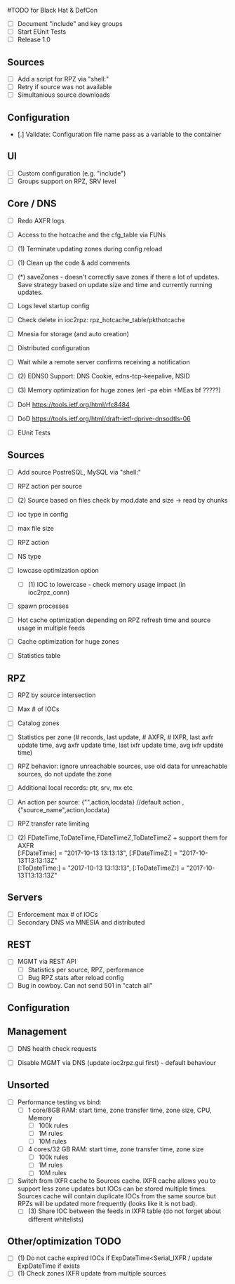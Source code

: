 #TODO for Black Hat & DefCon
- [ ] Document "include" and key groups
- [ ] Start EUnit Tests
- [ ] Release 1.0
## Sources
- [ ] Add a script for RPZ via "shell:"
- [ ] Retry if source was not available
- [ ] Simultanious source downloads
## Configuration
- [.] Validate: Configuration file name pass as a variable to the container
## UI
- [ ] Custom configuration (e.g. "include")
- [ ] Groups support on RPZ, SRV level

## Core / DNS
- [ ] Redo AXFR logs
- [ ] Access to the hotcache and the cfg_table via FUNs
- [ ] (1) Terminate updating zones during config reload
- [ ] (1) Clean up the code & add comments
- [ ] (*) saveZones - doesn't correctly save zones if there a lot of updates. Save strategy based on update size and time and currently running updates.
- [ ] Logs level startup config
- [ ] Check delete in ioc2rpz: rpz_hotcache_table/pkthotcache

- [ ] Mnesia for storage (and auto creation)
- [ ] Distributed configuration
- [ ] Wait while a remote server confirms receiving a notification
- [ ] (2) EDNS0 Support: DNS Cookie, edns-tcp-keepalive, NSID
- [ ] (3) Memory optimization for huge zones (erl -pa ebin +MEas bf ?????)
- [ ] DoH https://tools.ietf.org/html/rfc8484
- [ ] DoD https://tools.ietf.org/html/draft-ietf-dprive-dnsodtls-06

- [ ] EUnit Tests

## Sources
- [ ] Add source PostreSQL, MySQL via "shell:"
- [ ] RPZ action per source
- [ ] (2) Source based on files check by mod.date and size -> read by chunks

- [ ] ioc type in config
- [ ] max file size
- [ ] RPZ action
- [ ] NS type
- [ ] lowcase optimization option
  - [ ] (1) IOC to lowercase - check memory usage impact (in ioc2rpz_conn)
- [ ] spawn processes
- [ ] Hot cache optimization depending on RPZ refresh time and source usage in multiple feeds
- [ ] Cache optimization for huge zones
- [ ] Statistics table


## RPZ
- [ ] RPZ by source intersection
- [ ] Max # of IOCs
- [ ] Catalog zones
- [ ] Statistics per zone (# records, last update, # AXFR, # IXFR, last axfr update time, avg axfr update time, last ixfr update time, avg ixfr update time)
- [ ] RPZ behavior: ignore unreachable sources, use old data for unreachable sources, do not update the zone
- [ ] Additional local records: ptr, srv, mx etc
- [ ] An action per source: {"",action,locdata} //default action ,{"source_name",action,locdata}
- [ ] RPZ transfer rate limiting

- [ ] (2) FDateTime,ToDateTime,FDateTimeZ,ToDateTimeZ + support them for AXFR  
[:FDateTime:] = "2017-10-13 13:13:13", [:FDateTimeZ:] = "2017-10-13T13:13:13Z"  
[:ToDateTime:] = "2017-10-13 13:13:13", [:ToDateTimeZ:] = "2017-10-13T13:13:13Z"


## Servers
- [ ] Enforcement max # of IOCs
- [ ] Secondary DNS via MNESIA and distributed

## REST
- [ ] MGMT via REST API
  - [ ] Statistics per source, RPZ, performance
  - [ ] Bug RPZ stats after reload config
- [ ] Bug in cowboy. Can not send 501 in "catch all"

## Configuration

## Management
- [ ] DNS health check requests
- [ ] Disable MGMT via DNS (update ioc2rpz.gui first) - default behaviour


## Unsorted
- [ ] Performance testing vs bind:
  - [ ] 1 core/8GB RAM: start time, zone transfer time, zone size, CPU, Memory
    - [ ] 100k rules
    - [ ] 1M rules
    - [ ] 10M rules
  - [ ] 4 cores/32 GB RAM: start time, zone transfer time, zone size
    - [ ] 100k rules
    - [ ] 1M rules
    - [ ] 10M rules
- [ ] Switch from IXFR cache to Sources cache. IXFR cache allows you to support less zone updates but IOCs can be stored multiple times. Sources cache will contain duplicate IOCs from the same source but RPZs will be updated more frequently (looks like it is not bad).
  - [ ] (3) Share IOC between the feeds in IXFR table (do not forget about different whitelists)

## Other/optimization TODO
- [ ] (1) Do not cache expired IOCs if ExpDateTime<Serial_IXFR / update ExpDateTime if exists
- [ ] (1) Check zones IXFR update from multiple sources
